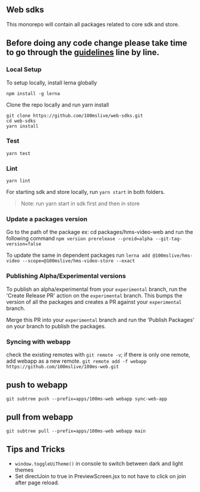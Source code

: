 ## Web sdks

This monorepo will contain all packages related to core sdk and store.

## Before doing any code change please take time to go through the [guidelines](./DEVELOPER.MD) line by line.

### Local Setup

To setup locally, install lerna globally

`npm install -g lerna`

Clone the repo locally and run yarn install

```
git clone https://github.com/100mslive/web-sdks.git
cd web-sdks
yarn install
```

### Test

```
yarn test
```

### Lint

```
yarn lint
```

For starting sdk and store locally, run `yarn start` in both folders.

> Note: run yarn start in sdk first and then in store

### Update a packages version

Go to the path of the package ex: cd packages/hms-video-web and run the following command
`npm version prerelease --preid=alpha --git-tag-version=false`

To update the same in dependent packages run
`lerna add @100mslive/hms-video --scope=@100mslive/hms-video-store --exact`

### Publishing Alpha/Experimental versions

To publish an alpha/experimental from your `experimental` branch, run the 'Create Release PR' action on the `experimental` branch.
This bumps the version of all the packages and creates a PR against your `experimental` branch.

Merge this PR into your `experimental` branch and run the 'Publish Packages' on your branch to publish the packages.

### Syncing with webapp

check the existing remotes with `git remote -v`;
if there is only one remote, add webapp as a new remote.
`git remote add -f webapp https://github.com/100mslive/100ms-web.git`

## push to webapp

`git subtree push --prefix=apps/100ms-web webapp sync-web-app`

## pull from webapp

`git subtree pull --prefix=apps/100ms-web webapp main`

## Tips and Tricks

- `window.toggleUiTheme()` in console to switch between dark and light themes
- Set directJoin to true in PreviewScreen.jsx to not have to click on join after
  page reload.
